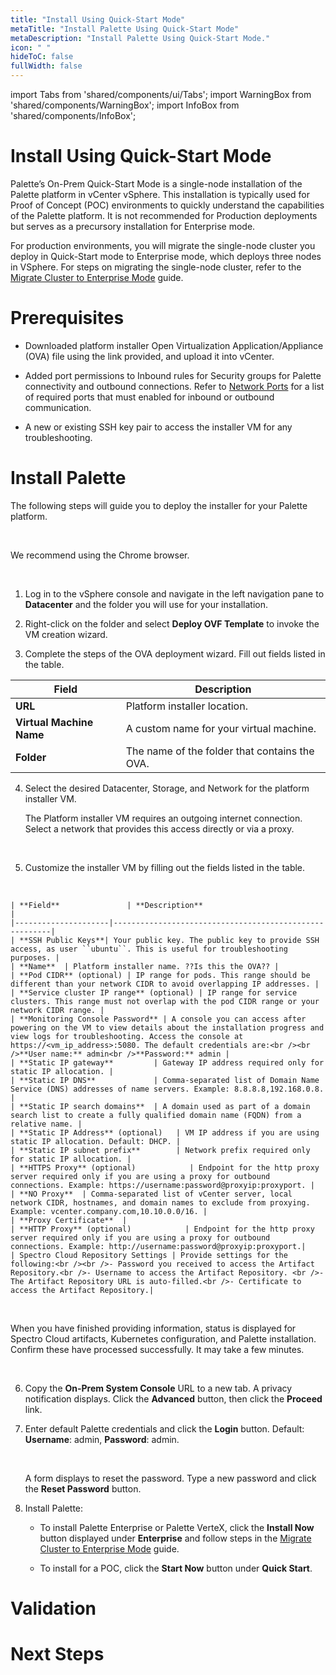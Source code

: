 ```yaml
---
title: "Install Using Quick-Start Mode"
metaTitle: "Install Palette Using Quick-Start Mode"
metaDescription: "Install Palette Using Quick-Start Mode."
icon: " "
hideToC: false
fullWidth: false
---
```


import Tabs from 'shared/components/ui/Tabs';
import WarningBox from 'shared/components/WarningBox';
import InfoBox from 'shared/components/InfoBox';


# Install Using Quick-Start Mode

Palette’s On-Prem Quick-Start Mode is a single-node installation of the Palette platform in vCenter vSphere. This installation is typically used for Proof of Concept (POC) environments to quickly understand the capabilities of the Palette platform. It is not recommended for Production deployments but serves as a precursory installation for Enterprise mode. 

For production environments, you will migrate the single-node cluster you deploy in Quick-Start mode to Enterprise mode, which deploys three nodes in VSphere. For steps on migrating the single-node cluster, refer to the [Migrate Cluster to Enterprise Mode](/vertex-edition/migrate-cluster-to-enterprise-mode) guide.

# Prerequisites

- Downloaded platform installer Open Virtualization Application/Appliance (OVA) file using the link provided, and upload it into vCenter.


- Added port permissions to Inbound rules for Security groups for Palette connectivity and outbound connections. Refer to [Network Ports](/architecture/networking-ports/#self-hostednetworkcommunicationsandports) for a list of required ports that must enabled for inbound or outbound communication. 


- A new or existing SSH key pair to access the installer VM for any troubleshooting.  
 
# Install Palette

The following steps will guide you to deploy the installer for your Palette platform. 

<br />

<InfoBox>

We recommend using the Chrome browser.

</InfoBox>

<br />

1. Log in to the vSphere console and navigate in the left navigation pane to **Datacenter** and the folder you will use for your installation.


2. Right-click on the folder and select **Deploy OVF Template** to invoke the VM creation wizard.


3. Complete the steps of the OVA deployment wizard. Fill out fields listed in the table.

| **Field**               | **Description**                                        |
|---------------------|--------------------------------------------------------|
| **URL**                 | Platform installer location.                           |
| **Virtual Machine Name**| A custom name for your virtual machine.                |
| **Folder**             | The name of the folder that contains the OVA.           |

4. Select the desired Datacenter, Storage, and Network for the platform installer VM.

    The Platform installer VM requires an outgoing internet connection. Select a network that provides this access directly or via a proxy.

    <br />

5. Customize the installer VM by filling out the fields listed in the table.

  <br />

    | **Field**               | **Description**                                    |
    |---------------------|--------------------------------------------------------|
    | **SSH Public Keys**| Your public key. The public key to provide SSH access, as user ``ubuntu``. This is useful for troubleshooting purposes. |
    | **Name**  | Platform installer name. ??Is this the OVA?? |
    | **Pod CIDR** (optional) | IP range for pods. This range should be different than your network CIDR to avoid overlapping IP addresses. |
    | **Service cluster IP range** (optional) | IP range for service clusters. This range must not overlap with the pod CIDR range or your network CIDR range. |
    | **Monitoring Console Password** | A console you can access after powering on the VM to view details about the installation progress and view logs for troubleshooting. Access the console at https://<vm_ip_address>:5080. The default credentials are:<br /><br />**User name:** admin<br />**Password:** admin |
    | **Static IP gateway**         | Gateway IP address required only for static IP allocation. |
    | **Static IP DNS**             | Comma-separated list of Domain Name Service (DNS) addresses of name servers. Example: 8.8.8.8,192.168.0.8. |
    | **Static IP search domains**  | A domain used as part of a domain search list to create a fully qualified domain name (FQDN) from a relative name. |
    | **Static IP Address** (optional)   | VM IP address if you are using static IP allocation. Default: DHCP. |
    | **Static IP subnet prefix**        | Network prefix required only for static IP allocation. |
    | **HTTPS Proxy** (optional)            | Endpoint for the http proxy server required only if you are using a proxy for outbound connections. Example: https://username:password@proxyip:proxyport. |
    | **NO Proxy**  | Comma-separated list of vCenter server, local network CIDR, hostnames, and domain names to exclude from proxying. Example: vcenter.company.com,10.10.0.0/16. |
    | **Proxy Certificate**  |
    | **HTTP Proxy** (optional)            | Endpoint for the http proxy server required only if you are using a proxy for outbound connections. Example: http://username:password@proxyip:proxyport.|
    | Spectro Cloud Repository Settings | Provide settings for the following:<br /><br />- Password you received to access the Artifact Repository.<br />- Username to access the Artifact Repository. <br />- The Artifact Repository URL is auto-filled.<br />- Certificate to access the Artifact Repository.|  

  <br />

  When you have finished providing information, status is displayed for Spectro Cloud artifacts, Kubernetes configuration, and Palette installation. Confirm these have processed successfully. It may take a few minutes.

  <br />

6. Copy the **On-Prem System Console** URL to a new tab. A privacy notification displays. Click the **Advanced** button, then click the **Proceed** link.


7. Enter default Palette credentials and click the **Login** button. Default: **Username**: admin, **Password**: admin. 

    <br />

    A form displays to reset the password. Type a new password and click the **Reset Password** button.


8. Install Palette: 

     - To install Palette Enterprise or Palette VerteX, click the **Install Now** button displayed under **Enterprise** and follow steps in the [Migrate Cluster to Enterprise Mode](/vertex-edition/migrate-cluster-to-enterprise-mode) guide.

     - To install for a POC, click the **Start Now** button under **Quick Start**.




# Validation

# Next Steps



<br />


<br />

